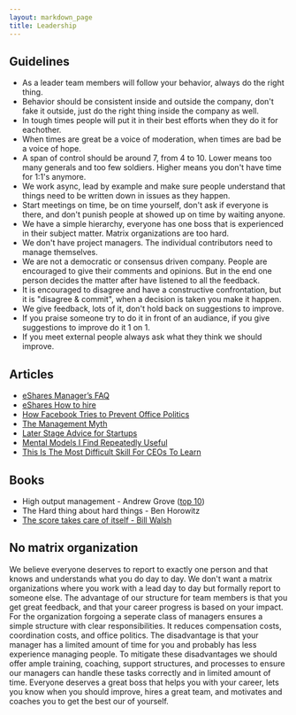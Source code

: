```yaml
---
layout: markdown_page
title: Leadership
---
```


## Guidelines

- As a leader team members will follow your behavior, always do the right thing.
- Behavior should be consistent inside and outside the company, don't fake it outside, just do the right thing inside the company as well.
- In tough times people will put it in their best efforts when they do it for eachother.
- When times are great be a voice of moderation, when times are bad be a voice of hope.
- A span of control should be around 7, from 4 to 10. Lower means too many generals and too few soldiers. Higher means you don't have time for 1:1's anymore.
- We work async, lead by example and make sure people understand that things need to be written down in issues as they happen.
- Start meetings on time, be on time yourself, don't ask if everyone is there, and don't punish people at showed up on time by waiting anyone.
- We have a simple hierarchy, everyone has one boss that is experienced in their subject matter. Matrix organizations are too hard.
- We don't have project managers. The individual contributors need to manage themselves.
- We are not a democratic or consensus driven company. People are encouraged to give their comments and opinions. But in the end one person decides the matter after have listened to all the feedback.
- It is encouraged to disagree and have a constructive confrontation, but it is "disagree & commit", when a decision is taken you make it happen.
- We give feedback, lots of it, don't hold back on suggestions to improve.
- If you praise someone try to do it in front of an audiance, if you give suggestions to improve do it 1 on 1.
- If you meet external people always ask what they think we should improve.

## Articles

- [eShares Manager’s FAQ](https://readthink.com/a-managers-faq-35858a229f84)
- [eShares How to hire](https://blog.esharesinc.com/how-to-hire-34f4ded5f176)
- [How Facebook Tries to Prevent Office Politics](https://hbr.org/2016/06/how-facebook-tries-to-prevent-office-politics)
- [The Management Myth](http://www.theatlantic.com/magazine/archive/2006/06/the-management-myth/304883/)
- [Later Stage Advice for Startups](http://themacro.com/articles/2016/07/later-stage-advice-for-startups/)
- [Mental Models I Find Repeatedly Useful](https://medium.com/@yegg/mental-models-i-find-repeatedly-useful-936f1cc405d)
- [This Is The Most Difficult Skill For CEOs To Learn](http://www.businessinsider.com/whats-the-most-difficult-ceo-skill-managing-your-own-psychology-2011-4)

## Books

- High output management - Andrew Grove ([top 10](https://getlighthouse.com/blog/andy-grove-quotes-leadership-high-output-management/))
- The Hard thing about hard things - Ben Horowitz
- [The score takes care of itself - Bill Walsh](http://coachjacksonspages.com/The%20Score%20Takes%20Care.pdf)

## No matrix organization

We believe everyone deserves to report to exactly one person and that knows and understands what you do day to day.
We don't want a matrix organizations where you work with a lead day to day but formally report to someone else.
The advantage of our structure for team members is that you get great feedback, and that your career progress is based on your impact.
For the organization forgoing a seperate class of managers ensures a simple structure with clear responsibilities.
It reduces compensation costs, coordination costs, and office politics.
The disadvantage is that your manager has a limited amount of time for you and probably has less experience managing people.
To mitigate these disadvantages we should offer ample training, coaching, support structures, and processes to ensure our managers can handle these tasks correctly and in limited amount of time.
Everyone deserves a great boss that helps you with your career, lets you know when you should improve, hires a great team, and motivates and coaches you to get the best our of yourself.
